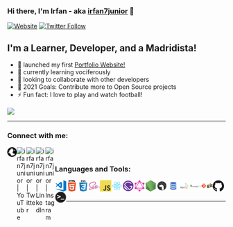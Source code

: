 ### Hi there, I'm Irfan - aka [irfan7junior][website] 👋

[![Website](https://img.shields.io/website?label=irfan7junior.in&style=for-the-badge&url=https%3A%2F%2Fcodestackr.com)](https://irfan7junior.in)
[![Twitter Follow](https://img.shields.io/twitter/follow/irfan7junior?color=1DA1F2&logo=twitter&style=for-the-badge)](https://twitter.com/irfan7junior)

## I'm a Learner, Developer, and a Madridista!

- 🔭 launched my first [Portfolio Website!][website]
- 🌱 currently learning vociferously
- 👯 looking to collaborate with other developers
- 🥅 2021 Goals: Contribute more to Open Source projects
- ⚡ Fun fact: I love to play and watch football!

<a href="https://github.com/irfan7junior">
<img align="center" src="https://github-readme-stats.vercel.app/api?username=irfan7junior&show_icons=true&include_all_commits=true&count_private=true">
</a>

---

### Connect with me:

[<img align="left" alt="irfan7junior.com" width="22px" src="https://raw.githubusercontent.com/iconic/open-iconic/master/svg/globe.svg" />][website]

[<img align="left" alt="irfan7junior | YouTube" width="22px" src="https://cdn.jsdelivr.net/npm/simple-icons@v3/icons/youtube.svg" />][youtube]

[<img align="left" alt="irfan7junior | Twitter" width="22px" src="https://cdn.jsdelivr.net/npm/simple-icons@v3/icons/twitter.svg" />][twitter]

[<img align="left" alt="irfan7junior | LinkedIn" width="22px" src="https://cdn.jsdelivr.net/npm/simple-icons@v3/icons/linkedin.svg" />][linkedin]

[<img align="left" alt="irfan7junior | Instagram" width="22px" src="https://cdn.jsdelivr.net/npm/simple-icons@v3/icons/instagram.svg" />][instagram]

<br />

### Languages and Tools:

<img align="left" alt="Visual Studio Code" width="26px" src="https://raw.githubusercontent.com/github/explore/80688e429a7d4ef2fca1e82350fe8e3517d3494d/topics/visual-studio-code/visual-studio-code.png" />
<img align="left" alt="HTML5" width="26px" src="https://raw.githubusercontent.com/github/explore/80688e429a7d4ef2fca1e82350fe8e3517d3494d/topics/html/html.png" />
<img align="left" alt="CSS3" width="26px" src="https://raw.githubusercontent.com/github/explore/80688e429a7d4ef2fca1e82350fe8e3517d3494d/topics/css/css.png" />
<img align="left" alt="Sass" width="26px" src="https://raw.githubusercontent.com/github/explore/80688e429a7d4ef2fca1e82350fe8e3517d3494d/topics/sass/sass.png" />
<img align="left" alt="JavaScript" width="26px" src="https://raw.githubusercontent.com/github/explore/80688e429a7d4ef2fca1e82350fe8e3517d3494d/topics/javascript/javascript.png" />
<img align="left" alt="React" width="26px" src="https://raw.githubusercontent.com/github/explore/80688e429a7d4ef2fca1e82350fe8e3517d3494d/topics/react/react.png" />
<img align="left" alt="Gatsby" width="26px" src="https://raw.githubusercontent.com/github/explore/e94815998e4e0713912fed477a1f346ec04c3da2/topics/gatsby/gatsby.png" />
<img align="left" alt="GraphQL" width="26px" src="https://raw.githubusercontent.com/github/explore/80688e429a7d4ef2fca1e82350fe8e3517d3494d/topics/graphql/graphql.png" />
<img align="left" alt="Node.js" width="26px" src="https://raw.githubusercontent.com/github/explore/80688e429a7d4ef2fca1e82350fe8e3517d3494d/topics/nodejs/nodejs.png" />
<img align="left" alt="Deno" width="26px" src="https://raw.githubusercontent.com/github/explore/361e2821e2dea67711cde99c9c40ed357061cf27/topics/deno/deno.png" />
<img align="left" alt="SQL" width="26px" src="https://raw.githubusercontent.com/github/explore/80688e429a7d4ef2fca1e82350fe8e3517d3494d/topics/sql/sql.png" />
<img align="left" alt="MySQL" width="26px" src="https://raw.githubusercontent.com/github/explore/80688e429a7d4ef2fca1e82350fe8e3517d3494d/topics/mysql/mysql.png" />
<img align="left" alt="MongoDB" width="26px" src="https://raw.githubusercontent.com/github/explore/80688e429a7d4ef2fca1e82350fe8e3517d3494d/topics/mongodb/mongodb.png" />
<img align="left" alt="Git" width="26px" src="https://raw.githubusercontent.com/github/explore/80688e429a7d4ef2fca1e82350fe8e3517d3494d/topics/git/git.png" />
<img align="left" alt="GitHub" width="26px" src="https://raw.githubusercontent.com/github/explore/78df643247d429f6cc873026c0622819ad797942/topics/github/github.png" />
<img align="left" alt="Terminal" width="26px" src="https://raw.githubusercontent.com/github/explore/80688e429a7d4ef2fca1e82350fe8e3517d3494d/topics/terminal/terminal.png" />

<br />
<br />

---

[website]: https://irfan7junior.in/resume
[twitter]: https://twitter.com/irfan7junior
[youtube]: https://youtube.com/mdirfan548
[instagram]: https://instagram.com/irfan7junior
[linkedin]: https://linkedin.com/in/irfan7junior
